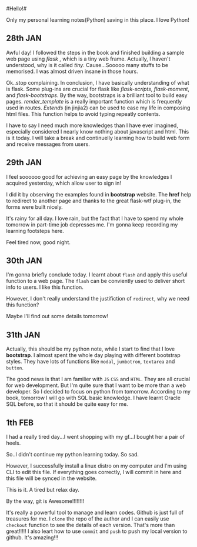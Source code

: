#Hello!#

Only my personal learning notes(Python) saving  in this place.
I love Python!

## 28th JAN ##
Awful day!
I followed the steps in the book and finished building a sample web page using *flask* , which is a tiny web frame.
Actually, I haven't understood, why is it called *tiny*.
Cause...Sooooo many stuffs to be memorised. I was almost driven insane in those hours.

Ok..stop complaining.
In conclusion, I have basically understanding of what is flask.
Some plug-ins are crucial for flask like *flask-scripts*, *flask-moment*, and *flask-bootstraps*.
By the way, bootstraps is a brilliant tool to build easy pages.
*render_template* is a really important function which is frequently used in routes.
*Extends* (in jinjia2) can be used to ease my life in composing html files. This function helps to avoid typing repeatly contents.

I have to say I need much more knowledges than I have ever imagined, especially considered I nearly know nothing about javascript and html.
This is it today. I will take a break and continuelly learning how to build web form and receive messages from users.


## 29th JAN
I feel soooooo good for achieving an easy page by the knowledges I acquired yesterday, which allow user to sign in!

I did it by observing the examples found in **bootstrap** website. The **href** help to redirect to another page and thanks to the great flask-wtf plug-in, the forms were built nicely.

It's rainy for all day. I love rain, but the fact that I have to spend my whole tomorrow in part-time job depresses me. I'm gonna keep recording my learning footsteps here.

Feel tired now, good night.

## 30th JAN
I'm gonna briefly conclude today. I learnt about `flash` and apply this useful function to a web page. The `flash` can be conviently used to deliver short info to users. I like this function.

However, I don't really understand the justifiction of `redirect`, why we need this function? 

Maybe I'll find out some details tomorrow!

## 31th JAN
Actually, this should be my python note, while I start to find that I love **bootstrap**. I almost spent the whole day playing with different bootstrap styles. They have lots of functions like `modal`, `jumbotron`, `textarea` and `button`. 

The good news is that I am familier with `JS` `CSS` and `HTML`. They are all crucial for web development. But I'm quite sure that I want to be more than a web developer. So I decided to focus on python from tomorrow. According to my book, tomorrow I will go with SQL basic knowledge. I have learnt Oracle SQL before, so that it should be quite easy for me.

## 1th FEB
I had a really tired day...I went shopping with my gf...I bought her a pair of heels.

So..I didn't continue my python learning today. So sad.

However, I successfully install a linux distro on my computer and I'm using CLI to edit this file. If everything goes correctly, I will commit in here and this file will be synced in the website.

This is it. A tired but relax day.

By the way, git is Awesome!!!!!!!! 

It's really a powerful tool to manage and learn codes. Github is just full of treasures for me. I `clone` the repo of the author and I can easily use `checkout` function to see the details of each version. That's more than great!!!!!
I also leart how to use `commit` and `push` to push my local version to github. It's amazing!!!
